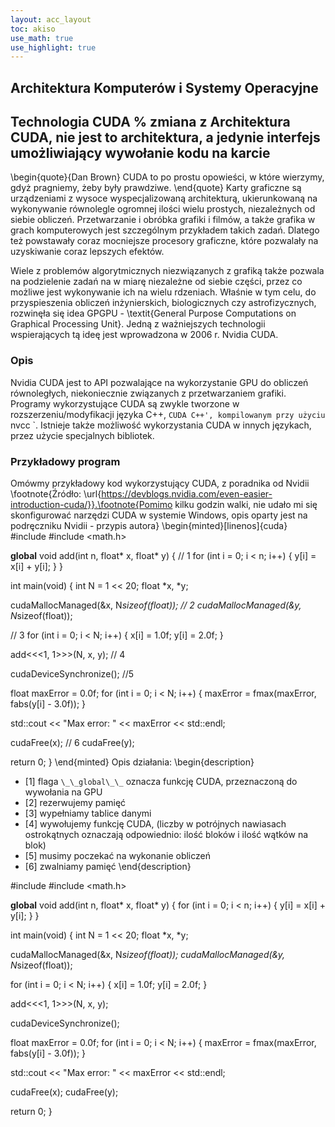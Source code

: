```yaml
---
layout: acc_layout
toc: akiso
use_math: true
use_highlight: true
---
```


Architektura Komputerów i Systemy Operacyjne
---

## Technologia CUDA % zmiana z Architektura CUDA, nie jest to architektura, a jedynie interfejs umożliwiający wywołanie kodu na karcie
\begin{quote}{Dan Brown}
CUDA to po prostu opowieści, w które wierzymy, gdyż pragniemy, żeby były prawdziwe. 
\end{quote}
Karty graficzne są urządzeniami z wysoce wyspecjalizowaną architekturą, ukierunkowaną na wykonywanie równolegle ogromnej ilości wielu prostych, niezależnych od siebie obliczeń. Przetwarzanie i obróbka grafiki i filmów, a także grafika w grach komputerowych jest szczególnym przykładem takich zadań. Dlatego też powstawały coraz mocniejsze procesory graficzne, które pozwalały na uzyskiwanie coraz lepszych efektów. 

Wiele z problemów algorytmicznych niezwiązanych z grafiką także pozwala na podzielenie zadań na w miarę niezależne od siebie części, przez co możliwe jest wykonywanie ich na wielu rdzeniach. Właśnie w tym celu, do przyspieszenia obliczeń inżynierskich, biologicznych czy astrofizycznych, rozwinęła się idea GPGPU - \textit{General Purpose Computations on Graphical Processing Unit}. Jedną z ważniejszych technologii wspierających tą ideę jest wprowadzona w 2006 r. Nvidia CUDA.
### Opis
Nvidia CUDA jest to API pozwalające na wykorzystanie GPU do obliczeń równoległych, niekoniecznie związanych z przetwarzaniem grafiki. Programy wykorzystujące CUDA są zwykle tworzone w rozszerzeniu/modyfikacji języka C++, `CUDA C++', kompilowanym przy użyciu ` nvcc `. Istnieje także możliwość wykorzystania CUDA w innych językach, przez użycie specjalnych bibliotek.
### Przykładowy program
Omówmy przykładowy kod wykorzystujący CUDA, z poradnika od Nvidii
\footnote{Źródło: \url{https://devblogs.nvidia.com/even-easier-introduction-cuda/}}.\footnote{Pomimo kilku godzin walki, nie udało mi się skonfigurować narzędzi CUDA w systemie Windows, opis oparty jest na podręczniku Nvidii - przypis autora} 
\begin{minted}[linenos]{cuda}
#include <iostream>
#include <math.h>

__global__
void add(int n, float* x, float* y) { // 1
for (int i = 0; i < n; i++) {
y[i] = x[i] + y[i];
}
}

int main(void) {
int N = 1 << 20;
float *x, *y;

cudaMallocManaged(&x, N*sizeof(float)); // 2
cudaMallocManaged(&y, N*sizeof(float));

// 3
for (int i = 0; i < N; i++) {
x[i] = 1.0f;
y[i] = 2.0f;
}

add<<<1, 1>>>(N, x, y); // 4


cudaDeviceSynchronize(); //5

float maxError = 0.0f;
for (int i = 0; i < N; i++) {
maxError = fmax(maxError, fabs(y[i] - 3.0f));
}

std::cout << "Max error: " << maxError << std::endl;


cudaFree(x); // 6
cudaFree(y);

return 0;
}
\end{minted}
Opis działania:
\begin{description}
* [1] flaga ` \_\_global\_\_ ` oznacza funkcję CUDA, przeznaczoną do wywołania na GPU
* [2] rezerwujemy pamięć
* [3] wypełniamy tablice danymi
* [4] wywołujemy funkcję CUDA, (liczby w potrójnych nawiasach ostrokątnych oznaczają odpowiednio: ilość bloków i ilość wątków na blok)
* [5] musimy poczekać na wykonanie obliczeń
* [6] zwalniamy pamięć
\end{description}





#include <iostream>
#include <math.h>

__global__
void add(int n, float* x, float* y) {
for (int i = 0; i < n; i++) {
y[i] = x[i] + y[i];
}
}

int main(void) {
int N = 1 << 20;
float *x, *y;

cudaMallocManaged(&x, N*sizeof(float));
cudaMallocManaged(&y, N*sizeof(float));

for (int i = 0; i < N; i++) {
x[i] = 1.0f;
y[i] = 2.0f;
}

add<<<1, 1>>>(N, x, y);

cudaDeviceSynchronize();

float maxError = 0.0f;
for (int i = 0; i < N; i++) {
maxError = fmax(maxError, fabs(y[i] - 3.0f));
}

std::cout << "Max error: " << maxError << std::endl;

cudaFree(x);
cudaFree(y);

return 0;
}


